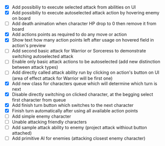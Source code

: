 - [x] Add possibiliy to execute selected attack from abilities on UI
- [x] Add possibiliy to execute autoselected attack action by hovering enemy on board
- [ ] Add death animation when character HP drop to 0 then remove it from board
- [x] Add actions points as required to do any move or action
- [x] Show text how many action points left after usage on hovered field in action's preview
- [ ] Add second basic attack for Warrior or Sorceress to demonstrate switching autoselected attack
- [ ] Enable only basic attack actions to be autoselected (add new distinction between attack types)
- [ ] Add directly called attack ability run by clicking on action's button on UI (area of effect attack for Warrior will be first one)
- [x] Add new class for characters queue which will determine which turn is next
- [x] Disable directly switching on clicked character, at the begging select first character from queue
- [x] Add finish turn button which switches to the next character
- [x] Finish turn automatically after using all available action points
- [ ] Add simple enemy character
- [ ] Unable attacking friendly characters
- [ ] Add sample attack ability to enemy (project attack withiout button attached)
- [ ] Add primitive AI for enemies (attacking closest enemy character)